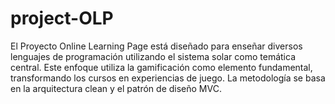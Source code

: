 # project-OLP
El Proyecto Online Learning Page está diseñado para enseñar diversos lenguajes de programación utilizando el sistema solar como temática central. Este enfoque utiliza la gamificación como elemento fundamental, transformando los cursos en experiencias de juego. La metodología se basa en la arquitectura clean y el patrón de diseño MVC.
